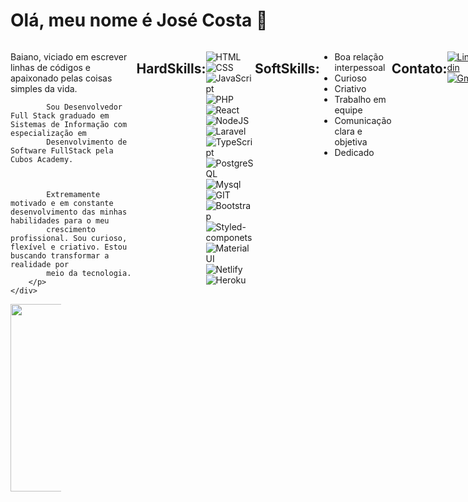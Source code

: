 <html>
    <h1>Olá, meu nome é José Costa 👋</h1>
<div style="display:flex; gap: 0px; justify-content: space-between; align-item: center; width: 100%">
    <div style="line-height: ; width: 40%">
        <p>
           Baiano, viciado em escrever linhas de códigos e apaixonado pelas coisas simples da vida.
       
        
       
            Sou Desenvolvedor Full Stack graduado em Sistemas de Informação com especialização em
            Desenvolvimento de Software FullStack pela Cubos Academy.
        
        
       
            Extremamente motivado e em constante desenvolvimento das minhas habilidades para o meu
            crescimento profissional. Sou curioso, flexível e criativo. Estou buscando transformar a realidade por
            meio da tecnologia.
        </p>
    </div>
  <div style="width: 40%">
        <img     src="https://media1.giphy.com/media/qgQUggAC3Pfv687qPC/giphy.gif?cid=790b76119e9219fd8cb96b33cd2cf90389235aa5b531e0fd&rid=giphy.gif&ct=g" min-width="300px" max-width="400px" width="300px">
    </div>
</div>

## HardSkills:
![HTML](https://img.shields.io/badge/HTML5-20232A?style=for-the-badge&logo=html5&logoColor=E34F26)
![CSS](https://img.shields.io/badge/CSS3-20232A?style=for-the-badge&logo=css3&logoColor=1572B6)
![JavaScript](https://img.shields.io/badge/JavaScript-20232A?style=for-the-badge&logo=javascript&logoColor=F7DF1E)
![PHP](https://img.shields.io/badge/PHP-20232A?style=for-the-badge&logo=php&logoColor=777BB4)
![React](https://img.shields.io/badge/React-20232A?style=for-the-badge&logo=react&logoColor=61DAFB)
![NodeJS](https://img.shields.io/badge/Node.js-20232A?style=for-the-badge&logo=nodedotjs&logoColor=339933)
![Laravel](https://img.shields.io/badge/Laravel-20232A?style=for-the-badge&logo=laravel&logoColor=FF2D20)
![TypeScript](https://img.shields.io/badge/TypeScript-20232A?style=for-the-badge&logo=typescript&logoColor=007ACC)
![PostgreSQL](https://img.shields.io/badge/PostgreSQL-20232A?style=for-the-badge&logo=postgresql&logoColor=316192)
![Mysql](https://img.shields.io/badge/MySQL-20232A?style=for-the-badge&logo=mysql&logoColor=00000F)
![GIT](https://img.shields.io/badge/GIT-20232A?style=for-the-badge&logo=git&logoColor=E44C30)
![Bootstrap](https://img.shields.io/badge/Bootstrap-20232A?style=for-the-badge&logo=bootstrap&logoColor=563D7C)
![Styled-componets](https://img.shields.io/badge/styled--components-20232A?style=for-the-badge&logo=styled-components&logoColor=DB7093)
![Material UI](https://img.shields.io/badge/Material--UI-20232A?style=for-the-badge&logo=material-ui&logoColor=0081CB)
![Netlify](https://img.shields.io/badge/Netlify-20232A?style=for-the-badge&logo=netlify&logoColor=00C7B7)
![Heroku](https://img.shields.io/badge/Heroku-20232A?style=for-the-badge&logo=heroku&logoColor=430098)

## SoftSkills:
- Boa relação interpessoal
- Curioso
- Criativo
- Trabalho em equipe
- Comunicação clara e objetiva
- Dedicado

## Contato:
[![Linkedin](https://img.shields.io/badge/LinkedIn-0077B5?style=for-the-badge&logo=linkedin&logoColor=white)](https://www.linkedin.com/in/josecostasantosjr/)
[![Gmail](https://img.shields.io/badge/Gmail-D14836?style=for-the-badge&logo=gmail&logoColor=white)](josecostasantos.jr@gmail.com)

## **GitHub Estatísticas**

<p align="left">
   <img width="49.5%" src="https://github-readme-stats.vercel.app/api?username=askagi&show_icons=true&theme=nord&hide_border=true" />
   <img width="49.5%" src="https://github-readme-streak-stats.herokuapp.com/?user=askagi&theme=nord&hide_border=true" />
</p>
<p align="left">
    <img width="49.5%" height="auto" src="https://github-readme-stats.vercel.app/api/top-langs/?username=askagi&layout=compact&theme=nord&hide_border=true"/>    
</p>
</html>
